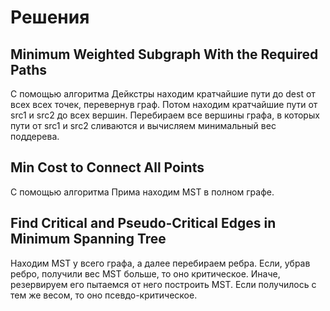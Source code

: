 # Решения
## Minimum Weighted Subgraph With the Required Paths
С помощью алгоритма Дейкстры находим кратчайшие пути до dest от всех всех точек, перевернув граф. Потом находим кратчайшие пути от src1 и src2 до всех вершин.
Перебираем все вершины графа, в которых пути от src1 и src2 сливаются и вычисляем минимальный вес поддерева.
## Min Cost to Connect All Points
С помощью алгоритма Прима находим MST в полном графе.
## Find Critical and Pseudo-Critical Edges in Minimum Spanning Tree
Находим MST у всего графа, а далее перебираем ребра. Если, убрав ребро, получили вес MST больше, то оно критическое. Иначе, резервируем его пытаемся от него построить
MST. Если получилось с тем же весом, то оно псевдо-критическое.
